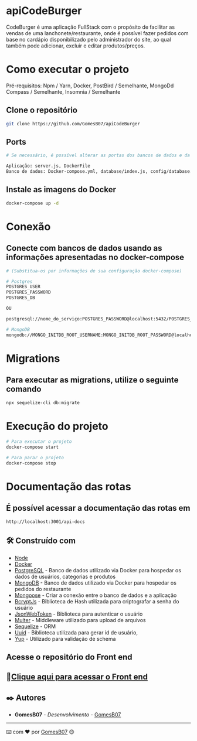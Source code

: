 # apiCodeBurger

CodeBurger é uma aplicação FullStack com o propósito de facilitar as vendas de uma lanchonete/restaurante, onde é possível fazer pedidos com base no cardápio disponibilizado pelo administrador do site, ao qual também pode adicionar, excluir e editar produtos/preços.

# Como executar o projeto
Pré-requisitos: Npm / Yarn, Docker, PostBird / Semelhante, MongoDd Compass / Semelhante, Insomnia / Semelhante

## Clone o repositório
```bash
git clone https://github.com/GomesB07/apiCodeBurger
```

## Ports

```bash
# Se necessário, é possível alterar as portas dos bancos de dados e da aplicação nos seguintes arquivos

Aplicação: server.js, DockerFile
Banco de dados: Docker-compose.yml, database/index.js, config/database.js
```

## Instale as imagens do Docker

```bash
docker-compose up -d
```
# Conexão
## Conecte com bancos de dados usando as informações apresentadas no docker-compose
```bash
# (Substitua-os por informações de sua configuração docker-compose)

# Postgres
POSTGRES_USER
POSTGRES_PASSWORD
POSTGRES_DB

OU

postgresql://nome_do_serviço:POSTGRES_PASSWORD@localhost:5432/POSTGRES_DB

# MongoDB
mongodb://MONGO_INITDB_ROOT_USERNAME:MONGO_INITDB_ROOT_PASSWORD@localhost:27017
```

# Migrations
## Para executar as migrations, utilize o seguinte comando
```bash
npx sequelize-cli db:migrate
```

# Execução do projeto
```bash
# Para executar o projeto
docker-compose start

# Para parar o projeto
docker-compose stop
```

# Documentação das rotas
## É possível acessar a documentação das rotas em
```bash
http://localhost:3001/api-docs
```

## 🛠️ Construído com

* [Node](https://nodejs.org/pt)
* [Docker](https://www.docker.com/) 
* [PostgreSQL](https://www.postgresql.org/) - Banco de dados utilizado via Docker para hospedar os dados de usuários, categorias e produtos
* [MongoDB](https://www.mongodb.com/pt-br) - Banco de dados utilizado via Docker para hospedar os pedidos do restaurante
* [Mongoose](https://mongoosejs.com/) - Criar a conexão entre o banco de dados e a aplicação
* [BcryptJs](https://www.npmjs.com/package/bcryptjs) - Biblioteca de Hash utilizada para criptografar a senha do usuário 
* [JsonWebToken](https://jwt.io/) - Biblioteca para autenticar o usuário
* [Multer](https://www.npmjs.com/package/multer) - Middleware utilizado para upload de arquivos
* [Sequelize](https://sequelize.org/) - ORM
* [Uuid](https://www.npmjs.com/package/uuid) - Biblioteca utilizada para gerar id de usuário,
* [Yup](https://github.com/jquense/yup) - Utilizado para validação de schema

## Acesse o repositório do Front end

## 🔗[Clique aqui para acessar o Front end](https://github.com/GomesB07/FrontCodeBurger)

## ✒️ Autores

* **GomesB07** - *Desenvolvimento* - [GomesB07](https://github.com/GomesB07)
---
⌨️ com ❤️ por [GomesB07](https://github.com/GomesB07) 😊
